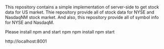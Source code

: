This repository contains a simple implementation of server-side to get stock data for US market.
Thie repository provide all of stock data for NYSE and NasdaqNM stock market.
And also, this repository provide all of symbol info for NYSE and NasdaqM.

Please install npm and start npm
npm install
npm start

http://localhost:8001
